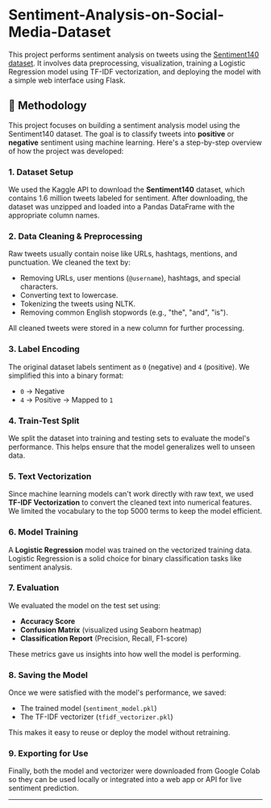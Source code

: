 # Sentiment-Analysis-on-Social-Media-Dataset

This project performs sentiment analysis on tweets using the [Sentiment140 dataset](https://www.kaggle.com/kazanova/sentiment140). It involves data preprocessing, visualization, training a Logistic Regression model using TF-IDF vectorization, and deploying the model with a simple web interface using Flask.


## 🧠 Methodology

This project focuses on building a sentiment analysis model using the Sentiment140 dataset. The goal is to classify tweets into **positive** or **negative** sentiment using machine learning. Here's a step-by-step overview of how the project was developed:

### 1. Dataset Setup
We used the Kaggle API to download the **Sentiment140** dataset, which contains 1.6 million tweets labeled for sentiment. After downloading, the dataset was unzipped and loaded into a Pandas DataFrame with the appropriate column names.

### 2. Data Cleaning & Preprocessing
Raw tweets usually contain noise like URLs, hashtags, mentions, and punctuation. We cleaned the text by:
- Removing URLs, user mentions (`@username`), hashtags, and special characters.
- Converting text to lowercase.
- Tokenizing the tweets using NLTK.
- Removing common English stopwords (e.g., "the", "and", "is").

All cleaned tweets were stored in a new column for further processing.

### 3. Label Encoding
The original dataset labels sentiment as `0` (negative) and `4` (positive). We simplified this into a binary format:
- `0` → Negative
- `4` → Positive → Mapped to `1`

### 4. Train-Test Split
We split the dataset into training and testing sets to evaluate the model's performance. This helps ensure that the model generalizes well to unseen data.

### 5. Text Vectorization
Since machine learning models can't work directly with raw text, we used **TF-IDF Vectorization** to convert the cleaned text into numerical features. We limited the vocabulary to the top 5000 terms to keep the model efficient.

### 6. Model Training
A **Logistic Regression** model was trained on the vectorized training data. Logistic Regression is a solid choice for binary classification tasks like sentiment analysis.

### 7. Evaluation
We evaluated the model on the test set using:
- **Accuracy Score**
- **Confusion Matrix** (visualized using Seaborn heatmap)
- **Classification Report** (Precision, Recall, F1-score)

These metrics gave us insights into how well the model is performing.

### 8. Saving the Model
Once we were satisfied with the model's performance, we saved:
- The trained model (`sentiment_model.pkl`)
- The TF-IDF vectorizer (`tfidf_vectorizer.pkl`)

This makes it easy to reuse or deploy the model without retraining.

### 9. Exporting for Use
Finally, both the model and vectorizer were downloaded from Google Colab so they can be used locally or integrated into a web app or API for live sentiment prediction.

---



